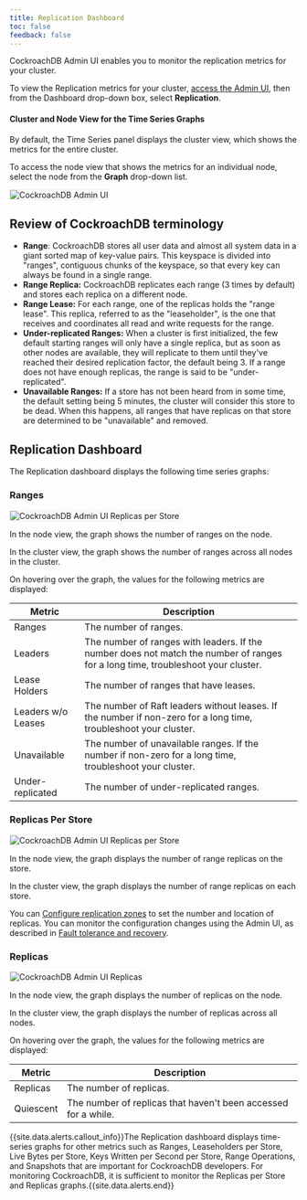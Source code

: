 ```yaml
---
title: Replication Dashboard
toc: false
feedback: false
---
```


CockroachDB Admin UI enables you to monitor the replication metrics for your cluster.

<div id="toc"></div>

To view the Replication metrics for your cluster, [access the Admin UI](explore-the-admin-ui.html#access-the-admin-ui), then from the Dashboard drop-down box, select **Replication**. 

#### Cluster and Node View for the Time Series Graphs
By default, the Time Series panel displays the cluster view, which shows the metrics for the entire cluster. 

To access the node view that shows the metrics for an individual node, select the node from the **Graph** drop-down list.

<img src="{{ 'images/admin_ui_select_node.png' | relative_url }}" alt="CockroachDB Admin UI" style="border:1px solid #eee;max-width:40%" />

## Review of CockroachDB terminology

- **Range**: CockroachDB stores all user data and almost all system data in a giant sorted map of key-value pairs. This keyspace is divided into "ranges", contiguous chunks of the keyspace, so that every key can always be found in a single range.
- **Range Replica:** CockroachDB replicates each range (3 times by default) and stores each replica on a different node.
- **Range Lease:** For each range, one of the replicas holds the "range lease". This replica, referred to as the "leaseholder", is the one that receives and coordinates all read and write requests for the range.
- **Under-replicated Ranges:** When a cluster is first initialized, the few default starting ranges will only have a single replica, but as soon as other nodes are available, they will replicate to them until they've reached their desired replication factor, the default being 3. If a range does not have enough replicas, the range is said to be "under-replicated".
- **Unavailable Ranges:** If a store has not been heard from in some time, the default setting being 5 minutes, the cluster will consider this store to be dead. When this happens, all ranges that have replicas on that store are determined to be "unavailable" and removed.

## Replication Dashboard

The Replication dashboard displays the following time series graphs:

### Ranges
<img src="{{ 'images/admin_ui_ranges.png' | relative_url }}" alt="CockroachDB Admin UI Replicas per Store" style="border:1px solid #eee;max-width:100%" />

In the node view, the graph shows the number of ranges on the node.

In the cluster view, the graph shows the number of ranges across all nodes in the cluster.

On hovering over the graph, the values for the following metrics are displayed:

Metric | Description
--------|----
Ranges | The number of ranges.
Leaders | The number of ranges with leaders. If the number does not match the number of ranges for a long time, troubleshoot your cluster.
Lease Holders | The number of ranges that have leases.
Leaders w/o Leases | The number of Raft leaders without leases. If the number if non-zero for a long time, troubleshoot your cluster. 
Unavailable | The number of unavailable ranges. If the number if non-zero for a long time, troubleshoot your cluster. 
Under-replicated | The number of under-replicated ranges.

### Replicas Per Store
<img src="{{ 'images/admin_ui_replicas_per_store.png' | relative_url }}" alt="CockroachDB Admin UI Replicas per Store" style="border:1px solid #eee;max-width:100%" />

In the node view, the graph displays the number of range replicas on the store. 

In the cluster view, the graph displays the number of range replicas on each store. 

You can [Configure replication zones](configure-replication-zones.html) to set the number and location of replicas. You can monitor the configuration changes using the Admin UI, as described in [Fault tolerance and recovery](demo-fault-tolerance-and-recovery.html).

### Replicas
<img src="{{ 'images/admin_ui_replicas.png' | relative_url }}" alt="CockroachDB Admin UI Replicas" style="border:1px solid #eee;max-width:100%" />

In the node view, the graph displays the number of replicas on the node.

In the cluster view, the graph displays the number of replicas across all nodes.

On hovering over the graph, the values for the following metrics are displayed:

Metric | Description
--------|----
Replicas | The number of replicas.
Quiescent | The number of replicas that haven't been accessed for a while.

{{site.data.alerts.callout_info}}The Replication dashboard displays time-series graphs for other metrics such as Ranges, Leaseholders per Store, Live Bytes per Store, Keys Written per Second per Store, Range Operations, and Snapshots that are important for CockroachDB developers. For monitoring CockroachDB, it is sufficient to monitor the  Replicas per Store and Replicas graphs.{{site.data.alerts.end}}